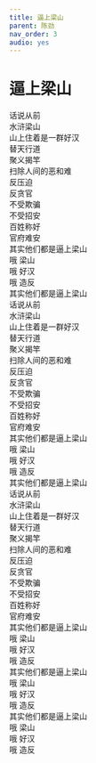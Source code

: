 ```yaml
---
title: 逼上梁山
parent: 陈劲
nav_order: 3
audio: yes
---
```


# 逼上梁山

话说从前  
水浒梁山  
山上住着是一群好汉  
替天行道  
聚义揭竿  
扫除人间的恶和难  
反压迫  
反贪官  
不受欺骗  
不受招安  
百姓称好  
官府难安  
其实他们都是逼上梁山  
哦 梁山  
哦 好汉  
哦 造反  
其实他们都是逼上梁山  
话说从前  
水浒梁山  
山上住着是一群好汉  
替天行道  
聚义揭竿  
扫除人间的恶和难  
反压迫  
反贪官  
不受欺骗  
不受招安  
百姓称好  
官府难安  
其实他们都是逼上梁山  
哦 梁山  
哦 好汉  
哦 造反  
其实他们都是逼上梁山  
话说从前  
水浒梁山  
山上住着是一群好汉  
替天行道  
聚义揭竿  
扫除人间的恶和难  
反压迫  
反贪官  
不受欺骗  
不受招安  
百姓称好  
官府难安  
其实他们都是逼上梁山  
哦 梁山  
哦 好汉  
哦 造反  
其实他们都是逼上梁山  
哦 梁山  
哦 好汉  
哦 造反  
其实他们都是逼上梁山  
哦 梁山  
哦 好汉  
哦 造反